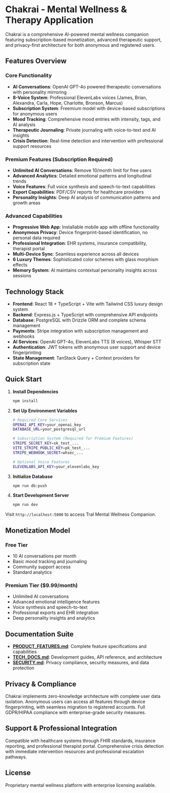 # Chakrai - Mental Wellness & Therapy Application

Chakrai is a comprehensive AI-powered mental wellness companion featuring subscription-based monetization, advanced therapeutic support, and privacy-first architecture for both anonymous and registered users.

## Features Overview

### Core Functionality
- **AI Conversations**: OpenAI GPT-4o powered therapeutic conversations with personality mirroring
- **8-Voice System**: Professional ElevenLabs voices (James, Brian, Alexandra, Carla, Hope, Charlotte, Bronson, Marcus)
- **Subscription System**: Freemium model with device-based subscriptions for anonymous users
- **Mood Tracking**: Comprehensive mood entries with intensity, tags, and AI analysis
- **Therapeutic Journaling**: Private journaling with voice-to-text and AI insights
- **Crisis Detection**: Real-time detection and intervention with professional support resources

### Premium Features (Subscription Required)
- **Unlimited AI Conversations**: Remove 10/month limit for free users
- **Advanced Analytics**: Detailed emotional patterns and longitudinal trends
- **Voice Features**: Full voice synthesis and speech-to-text capabilities
- **Export Capabilities**: PDF/CSV reports for healthcare providers
- **Personality Insights**: Deep AI analysis of communication patterns and growth areas

### Advanced Capabilities
- **Progressive Web App**: Installable mobile app with offline functionality
- **Anonymous Privacy**: Device fingerprint-based identification, no personal data required
- **Professional Integration**: EHR systems, insurance compatibility, therapist portal
- **Multi-Device Sync**: Seamless experience across all devices
- **6 Luxury Themes**: Sophisticated color schemes with glass morphism effects
- **Memory System**: AI maintains contextual personality insights across sessions

## Technology Stack

- **Frontend**: React 18 + TypeScript + Vite with Tailwind CSS luxury design system
- **Backend**: Express.js + TypeScript with comprehensive API endpoints
- **Database**: PostgreSQL with Drizzle ORM and complete schema management
- **Payments**: Stripe integration with subscription management and webhooks
- **AI Services**: OpenAI GPT-4o, ElevenLabs TTS (8 voices), Whisper STT
- **Authentication**: JWT tokens with anonymous user support and device fingerprinting
- **State Management**: TanStack Query + Context providers for subscription state

## Quick Start

1. **Install Dependencies**
   ```bash
   npm install
   ```

2. **Set Up Environment Variables**
   ```bash
   # Required Core Services
   OPENAI_API_KEY=your_openai_key
   DATABASE_URL=your_postgresql_url
   
   # Subscription System (Required for Premium Features)
   STRIPE_SECRET_KEY=sk_test_...
   VITE_STRIPE_PUBLIC_KEY=pk_test_...
   STRIPE_WEBHOOK_SECRET=whsec_...
   
   # Optional Voice Features
   ELEVENLABS_API_KEY=your_elevenlabs_key
   ```

3. **Initialize Database**
   ```bash
   npm run db:push
   ```

4. **Start Development Server**
   ```bash
   npm run dev
   ```

Visit `http://localhost:5000` to access TraI Mental Wellness Companion.

## Monetization Model

### Free Tier
- 10 AI conversations per month
- Basic mood tracking and journaling
- Community support access
- Standard analytics

### Premium Tier ($9.99/month)
- Unlimited AI conversations
- Advanced emotional intelligence features
- Voice synthesis and speech-to-text
- Professional exports and EHR integration
- Deep personality insights and analytics

## Documentation Suite

- **[PRODUCT_FEATURES.md](PRODUCT_FEATURES.md)**: Complete feature specifications and capabilities
- **[TECH_DOCS.md](TECH_DOCS.md)**: Development guides, API reference, and architecture
- **[SECURITY.md](SECURITY.md)**: Privacy compliance, security measures, and data protection

## Privacy & Compliance

Chakrai implements zero-knowledge architecture with complete user data isolation. Anonymous users can access all features through device fingerprinting, with seamless migration to registered accounts. Full GDPR/HIPAA compliance with enterprise-grade security measures.

## Support & Professional Integration

Compatible with healthcare systems through FHIR standards, insurance reporting, and professional therapist portal. Comprehensive crisis detection with immediate intervention resources and professional escalation pathways.

## License

Proprietary mental wellness platform with enterprise licensing available.